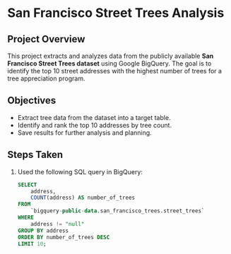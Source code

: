 # San Francisco Street Trees Analysis

## Project Overview
This project extracts and analyzes data from the publicly available **San Francisco Street Trees dataset** using Google BigQuery. The goal is to identify the top 10 street addresses with the highest number of trees for a tree appreciation program.

## Objectives
- Extract tree data from the dataset into a target table.
- Identify and rank the top 10 addresses by tree count.
- Save results for further analysis and planning.

## Steps Taken
1. Used the following SQL query in BigQuery:
   ```sql
   SELECT
       address,
       COUNT(address) AS number_of_trees
   FROM
       `bigquery-public-data.san_francisco_trees.street_trees`
   WHERE
       address != "null"
   GROUP BY address
   ORDER BY number_of_trees DESC
   LIMIT 10;
